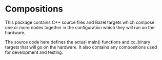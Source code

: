 # Compositions
This package contains C++ source files and Bazel targets which compose one or more nodes together in the configuration
which they will run on the hardware.

The source code here defines the actual main() functions and cc_binary targets that will go on the hardware.  It also
contains any compositions used for development and testing.